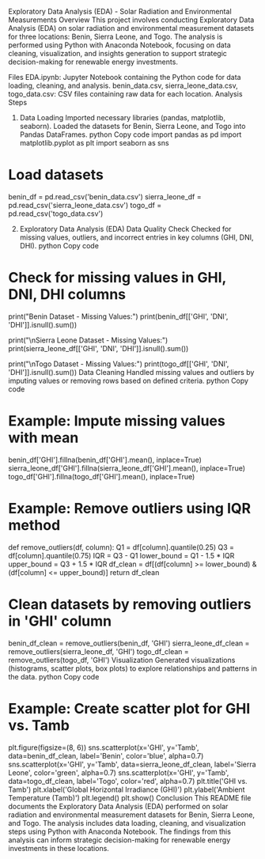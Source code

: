 Exploratory Data Analysis (EDA) - Solar Radiation and Environmental Measurements
Overview
This project involves conducting Exploratory Data Analysis (EDA) on solar radiation and environmental measurement datasets for three locations: Benin, Sierra Leone, and Togo. The analysis is performed using Python with Anaconda Notebook, focusing on data cleaning, visualization, and insights generation to support strategic decision-making for renewable energy investments.

Files
EDA.ipynb: Jupyter Notebook containing the Python code for data loading, cleaning, and analysis.
benin_data.csv, sierra_leone_data.csv, togo_data.csv: CSV files containing raw data for each location.
Analysis Steps

1. Data Loading
Imported necessary libraries (pandas, matplotlib, seaborn).
Loaded the datasets for Benin, Sierra Leone, and Togo into Pandas DataFrames.
python
Copy code
import pandas as pd
import matplotlib.pyplot as plt
import seaborn as sns

# Load datasets
benin_df = pd.read_csv('benin_data.csv')
sierra_leone_df = pd.read_csv('sierra_leone_data.csv')
togo_df = pd.read_csv('togo_data.csv')


2. Exploratory Data Analysis (EDA)
Data Quality Check
Checked for missing values, outliers, and incorrect entries in key columns (GHI, DNI, DHI).
python
Copy code
# Check for missing values in GHI, DNI, DHI columns
print("Benin Dataset - Missing Values:")
print(benin_df[['GHI', 'DNI', 'DHI']].isnull().sum())

print("\nSierra Leone Dataset - Missing Values:")
print(sierra_leone_df[['GHI', 'DNI', 'DHI']].isnull().sum())

print("\nTogo Dataset - Missing Values:")
print(togo_df[['GHI', 'DNI', 'DHI']].isnull().sum())
Data Cleaning
Handled missing values and outliers by imputing values or removing rows based on defined criteria.
python
Copy code
# Example: Impute missing values with mean
benin_df['GHI'].fillna(benin_df['GHI'].mean(), inplace=True)
sierra_leone_df['GHI'].fillna(sierra_leone_df['GHI'].mean(), inplace=True)
togo_df['GHI'].fillna(togo_df['GHI'].mean(), inplace=True)

# Example: Remove outliers using IQR method
def remove_outliers(df, column):
    Q1 = df[column].quantile(0.25)
    Q3 = df[column].quantile(0.75)
    IQR = Q3 - Q1
    lower_bound = Q1 - 1.5 * IQR
    upper_bound = Q3 + 1.5 * IQR
    df_clean = df[(df[column] >= lower_bound) & (df[column] <= upper_bound)]
    return df_clean

# Clean datasets by removing outliers in 'GHI' column
benin_df_clean = remove_outliers(benin_df, 'GHI')
sierra_leone_df_clean = remove_outliers(sierra_leone_df, 'GHI')
togo_df_clean = remove_outliers(togo_df, 'GHI')
Visualization
Generated visualizations (histograms, scatter plots, box plots) to explore relationships and patterns in the data.
python
Copy code
# Example: Create scatter plot for GHI vs. Tamb
plt.figure(figsize=(8, 6))
sns.scatterplot(x='GHI', y='Tamb', data=benin_df_clean, label='Benin', color='blue', alpha=0.7)
sns.scatterplot(x='GHI', y='Tamb', data=sierra_leone_df_clean, label='Sierra Leone', color='green', alpha=0.7)
sns.scatterplot(x='GHI', y='Tamb', data=togo_df_clean, label='Togo', color='red', alpha=0.7)
plt.title('GHI vs. Tamb')
plt.xlabel('Global Horizontal Irradiance (GHI)')
plt.ylabel('Ambient Temperature (Tamb)')
plt.legend()
plt.show()
Conclusion
This README file documents the Exploratory Data Analysis (EDA) performed on solar radiation and environmental measurement datasets for Benin, Sierra Leone, and Togo. The analysis includes data loading, cleaning, and visualization steps using Python with Anaconda Notebook. The findings from this analysis can inform strategic decision-making for renewable energy investments in these locations.